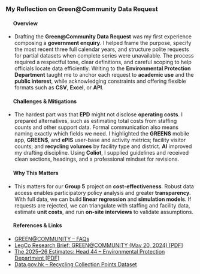 ### My Reflection on Green@Community Data Request

<h4 style="text-align:left; margin-left:20px;">Overview</h4>

- Drafting the **Green@Community Data Request** was my first experience composing a **government enquiry**. I helped frame the purpose, specify the most recent three full calendar years, and structure polite requests for partial datasets when complete series were unavailable. The process required a respectful tone, clear definitions, and careful scoping to help officials locate data efficiently. Writing to the **Environmental Protection Department** taught me to anchor each request to **academic use** and the **public interest**, while acknowledging constraints and offering flexible formats such as **CSV**, **Excel**, or **API**.

<h4 style="text-align:left; margin-left:20px;">Challenges & Mitigations</h4>

- The hardest part was that **EPD** might not disclose **operating costs**. I prepared alternatives, such as estimating total costs from staffing counts and other support data. Formal communication also means naming exactly which fields we need. I highlighted the **GREENS** mobile app, **GREEN$**, and **ePIS** user-base and activity metrics; facility visitor counts; and **recycling volumes** by facility type and district. **AI** improved my drafting discipline. Using **Coliot**, I supplied guidelines and received clean sections, headings, and a professional mindset for revisions.

<h4 style="text-align:left; margin-left:20px;">Why This Matters</h4>

- This matters for our **Group 5** project on **cost-effectiveness**. Robust data access enables participatory policy analysis and greater **transparency**. With full data, we can build **linear regression** and **simulation models**. If requests are rejected, we can triangulate with staffing and facility data, estimate **unit costs**, and run **on-site interviews** to validate assumptions.


<h4 style="text-align:left; margin-left:20px;">References & Links</h4>

- <a href="https://www.wastereduction.gov.hk/en-hk/recycling-faq/greencommunity-faq">GREEN@COMMUNITY – FAQs</a>
- <a href="https://app7.legco.gov.hk/rpdb/en/uploads/2024/ISSH/ISSH10_2024_20240520_en.pdf">LegCo Research Brief: GREEN@COMMUNITY (May 20, 2024) [PDF]</a>
- <a href="https://www.budget.gov.hk/2025/eng/pdf/head044.pdf">The 2025–26 Estimates: Head 44 – Environmental Protection Department [PDF]</a>
- <a href="https://data.gov.hk/tc-data/dataset/hk-epd-recycteam-waste-less-recyclable-collection-points-data">Data.gov.hk – Recycling Collection Points Dataset</a>
